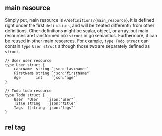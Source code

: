 ## main resource

Simply put, main resource is `#/definitions/{main_resource}`. It is defined right under the first `definitions`, and will be treated differently from other definitions. Other definitions might be scalar, object, or array, but main resources are transformed into `struct` in go semantics. Furthermore, it can be reused in other main resources. For example, `type Todo struct` can contain `type User struct` although those two are separately defined as `struct`.


```golang
// User user resource
type User struct {
	LastName  string `json:"lastName"`
	FirstName string `json:"firstName"`
	Age       int    `json:"age"`
}

// Todo todo resource
type Todo struct {
	User  *User    `json:"user"`
	Title string   `json:"title"`
	Tags  []string `json:"tags"`
}
```

## rel tag
